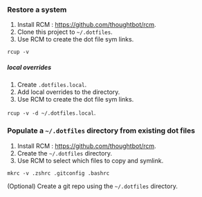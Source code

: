 ### Restore a system

1. Install RCM : https://github.com/thoughtbot/rcm.
2. Clone this project to `~/.dotfiles`.
3. Use RCM to create the dot file sym links.

`rcup -v`

##### local overrides

1. Create `.dotfiles.local`.
2. Add local overrides to the directory.
3. Use RCM to create the dot file sym links.

`rcup -v -d ~/.dotfiles.local`.


### Populate a `~/.dotfiles` directory from existing dot files

1. Install RCM : https://github.com/thoughtbot/rcm.
2. Create the `~/.dotfiles` directory.
3. Use RCM to select which files to copy and symlink.

`mkrc -v .zshrc .gitconfig .bashrc`

(Optional) Create a git repo using the `~/.dotfiles` directory.

